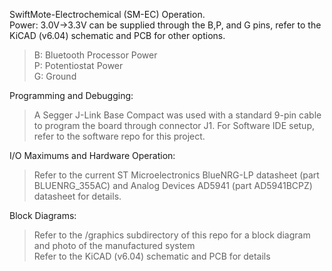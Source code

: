 SwiftMote-Electrochemical (SM-EC) Operation.  
Power: 3.0V->3.3V can be supplied through the B,P, and G pins, refer to the KiCAD (v6.04) schematic and PCB for other options.  
> B: Bluetooth Processor Power  
> P: Potentiostat Power  
> G: Ground  

Programming and Debugging:  
> A Segger J-Link Base Compact was used with a standard 9-pin cable to program the board through connector J1.
> For Software IDE setup, refer to the software repo for this project.  

I/O Maximums and Hardware Operation:  
> Refer to the current ST Microelectronics BlueNRG-LP datasheet (part BLUENRG_355AC) and Analog Devices AD5941 (part AD5941BCPZ) datasheet for details.  

Block Diagrams:  
> Refer to the /graphics subdirectory of this repo for a block diagram and photo of the manufactured system  
> Refer to the KiCAD (v6.04) schematic and PCB for details  

